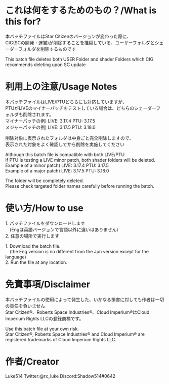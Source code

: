 # これは何をするためのもの？/What is this for?
本バッチファイルはStar Citizenのバージョンが変わった際に、  
CIG(SCの開発・運営)が削除することを推奨している、ユーザーフォルダとシェーダーフォルダを削除するものです

This batch file deletes both USER Folder and shader Folders which CIG recommends deleting upon SC update

# 利用上の注意/Usage Notes
本バッチファイルはLIVE/PTUどちらにも対応していますが、  
PTUがLIVEのマイナーパッチをテストしている場合は、どちらのシェーダーフォルダも削除されます。  
マイナーパッチの例) LIVE: 3.17.4 PTU: 3.17.5  
メジャーパッチの例) LIVE: 3.17.5 PTU: 3.18.0  
  
削除対象に表示されたフォルダは中身ごと完全削除しますので、  
表示された対象をよく確認してから削除を実施してください  
  
Although this batch file is compatible with both LIVE/PTU  
If PTU is testing a LIVE minor patch, both shader folders will be deleted.  
Example of a minor patch) LIVE: 3.17.4 PTU: 3.17.5  
Example of a major patch) LIVE: 3.17.5 PTU: 3.18.0  
  
The folder will be completely deleted.  
Please check targeted folder names carefully before running the batch.  

# 使い方/How to use
1.&nbsp;バッチファイルをダウンロードします  
&emsp;(Engは英語バージョンで言語以外に違いはありません)  
2.&nbsp;任意の場所で実行します  
  
1.&nbsp;Download the batch file.  
&emsp;(the Eng version is no different from the Jpn version except for the language)  
2.&nbsp;Run the file at any location.  

# 免責事項/Disclaimer
本バッチファイルの使用によって発生した、いかなる損害に対しても作者は一切の責任を負いません  
Star Citizen®、Roberts Space Industries®、Cloud Imperium®はCloud Imperium Rights LLCの登録商標です。  
  
Use this batch file at your own risk.  
Star Citizen®, Roberts Space Industries® and Cloud Imperium® are registered trademarks of Cloud Imperium Rights LLC.  

# 作者/Creator
Luke514 Twitter:@rx_luke Discord:Shadow514#0642
